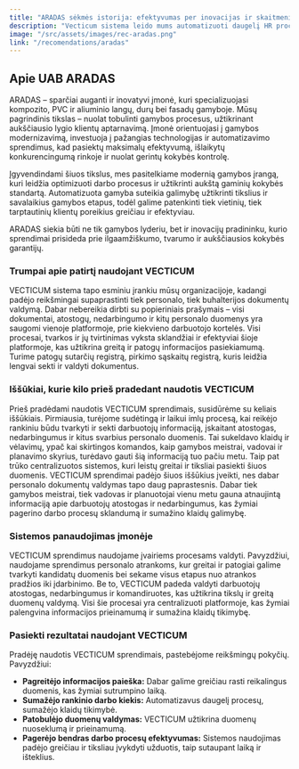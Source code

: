 ```yaml
---
title: "ARADAS sėkmės istorija: efektyvumas per inovacijas ir skaitmenizaciją"
description: "Vecticum sistema leido mums automatizuoti daugelį HR procesų ir sumažinti administracinę naštą. Puikus sprendimas skirtingo dydžio įmonėms."
image: "/src/assets/images/rec-aradas.png"
link: "/recomendations/aradas"
---
```


## Apie UAB ARADAS

ARADAS – sparčiai auganti ir inovatyvi įmonė, kuri specializuojasi kompozito, PVC ir aliuminio langų, durų bei fasadų gamyboje. Mūsų pagrindinis tikslas – nuolat tobulinti gamybos procesus, užtikrinant aukščiausio lygio klientų aptarnavimą. Įmonė orientuojasi į gamybos modernizavimą, investuoja į pažangias technologijas ir automatizavimo sprendimus, kad pasiektų maksimalų efektyvumą, išlaikytų konkurencingumą rinkoje ir nuolat gerintų kokybės kontrolę.

Įgyvendindami šiuos tikslus, mes pasitelkiame modernią gamybos įrangą, kuri leidžia optimizuoti darbo procesus ir užtikrinti aukštą gaminių kokybės standartą. Automatizuota gamyba suteikia galimybę užtikrinti tikslius ir savalaikius gamybos etapus, todėl galime patenkinti tiek vietinių, tiek tarptautinių klientų poreikius greičiau ir efektyviau.

ARADAS siekia būti ne tik gamybos lyderiu, bet ir inovacijų pradininku, kurio sprendimai prisideda prie ilgaamžiškumo, tvarumo ir aukščiausios kokybės garantijų.

### Trumpai apie patirtį naudojant VECTICUM

VECTICUM sistema tapo esminiu įrankiu mūsų organizacijoje, kadangi padėjo reikšmingai supaprastinti tiek personalo, tiek buhalterijos dokumentų valdymą. Dabar nebereikia dirbti su popieriniais prašymais – visi dokumentai, atostogų, nedarbingumo ir kitų personalo duomenys yra saugomi vienoje platformoje, prie kiekvieno darbuotojo kortelės. Visi procesai, tvarkos ir jų tvirtinimas vyksta sklandžiai ir efektyviai šioje platformoje, kas užtikrina greitą ir patogų informacijos pasiekiamumą. Turime patogų sutarčių registrą, pirkimo sąskaitų registrą, kuris leidžia lengvai sekti ir valdyti dokumentus. 

### Iššūkiai, kurie kilo prieš pradedant naudotis VECTICUM

Prieš pradėdami naudotis VECTICUM sprendimais, susidūrėme su keliais iššūkiais. Pirmiausia, turėjome sudėtingą ir laikui imlų procesą, kai reikėjo rankiniu būdu tvarkyti ir sekti darbuotojų informaciją, įskaitant atostogas, nedarbingumus ir kitus svarbius personalo duomenis. Tai sukeldavo klaidų ir vėlavimų, ypač kai skirtingos komandos, kaip gamybos meistrai, vadovai ir planavimo skyrius, turėdavo gauti šią informaciją tuo pačiu metu. Taip pat trūko centralizuotos sistemos, kuri leistų greitai ir tiksliai pasiekti šiuos duomenis.
VECTICUM sprendimai padėjo šiuos iššūkius įveikti, nes dabar personalo dokumentų valdymas tapo daug paprastesnis. Dabar tiek gamybos meistrai, tiek vadovas ir planuotojai vienu metu gauna atnaujintą informaciją apie darbuotojų atostogas ir nedarbingumus, kas žymiai pagerino darbo procesų sklandumą ir sumažino klaidų galimybę.

### Sistemos panaudojimas įmonėje

VECTICUM sprendimus naudojame įvairiems procesams valdyti. Pavyzdžiui, naudojame sprendimus personalo atrankoms, kur greitai ir patogiai galime tvarkyti kandidatų duomenis bei sekame visus etapus nuo atrankos pradžios iki įdarbinimo. Be to, VECTICUM padeda valdyti darbuotojų atostogas, nedarbingumus ir komandiruotes, kas užtikrina tikslų ir greitą duomenų valdymą. Visi šie procesai yra centralizuoti platformoje, kas žymiai palengvina informacijos prieinamumą ir sumažina klaidų tikimybę.

### Pasiekti rezultatai naudojant VECTICUM

Pradėję naudotis VECTICUM sprendimais, pastebėjome reikšmingų pokyčių. Pavyzdžiui:

<ul class="list-disc list-inside text-gray-700 space-y-2 mt-4">
  <li>
    <strong>Pagreitėjo informacijos paieška:</strong> Dabar galime greičiau rasti reikalingus duomenis, kas žymiai sutrumpino laiką.
  </li>
  <li>
    <strong>Sumažėjo rankinio darbo kiekis:</strong> Automatizavus daugelį procesų, sumažėjo klaidų tikimybė.
  </li>
  <li>
    <strong>Patobulėjo duomenų valdymas:</strong> VECTICUM užtikrina duomenų nuoseklumą ir prieinamumą.
  </li>
  <li>
    <strong>Pagerėjo bendras darbo procesų efektyvumas:</strong> Sistemos naudojimas padėjo greičiau ir tiksliau įvykdyti užduotis, taip sutaupant laiką ir išteklius.
  </li>
</ul>
